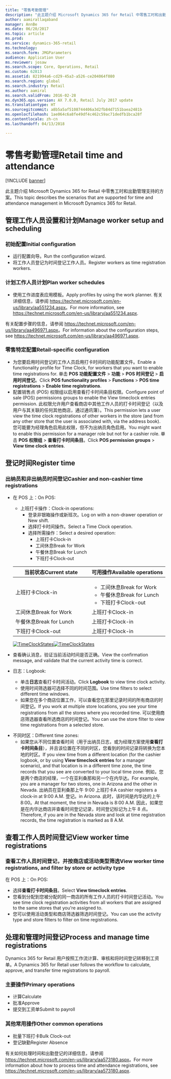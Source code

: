```yaml
---
title: "零售考勤管理"
description: "此主题介绍 Microsoft Dynamics 365 for Retail 中零售工时和出勤管理支持的方案。"
author: aamirallaqaband
manager: AnnBe
ms.date: 06/20/2017
ms.topic: article
ms.prod: 
ms.service: dynamics-365-retail
ms.technology: 
ms.search.form: JMGParameters
audience: Application User
ms.reviewer: josaw
ms.search.scope: Core, Operations, Retail
ms.custom: 62813
ms.assetid: 821994a6-cd29-45a3-a526-ce204064f080
ms.search.region: global
ms.search.industry: Retail
ms.author: aamiral
ms.search.validFrom: 2016-02-28
ms.dyn365.ops.version: AX 7.0.0, Retail July 2017 update
ms.translationtype: HT
ms.sourcegitcommit: a8b5a5af5108744406a3d2fb84d7151baea2481b
ms.openlocfilehash: 1ae064c6a8fe49df4c462c59ac71dedfb1bca28f
ms.contentlocale: zh-cn
ms.lasthandoff: 04/13/2018

---
```


# <a name="retail-time-and-attendance"></a><span data-ttu-id="06670-103">零售考勤管理</span><span class="sxs-lookup"><span data-stu-id="06670-103">Retail time and attendance</span></span>

[!INCLUDE [banner](includes/banner.md)]

<span data-ttu-id="06670-104">此主题介绍 Microsoft Dynamics 365 for Retail 中零售工时和出勤管理支持的方案。</span><span class="sxs-lookup"><span data-stu-id="06670-104">This topic describes the scenarios that are supported for time and attendance management in Microsoft Dynamics 365 for Retail.</span></span> 

<a name="manage-worker-setup-and-scheduling"></a><span data-ttu-id="06670-105">管理工作人员设置和计划</span><span class="sxs-lookup"><span data-stu-id="06670-105">Manage worker setup and scheduling</span></span>
----------------------------------

### <a name="initial-configuration"></a><span data-ttu-id="06670-106">初始配置</span><span class="sxs-lookup"><span data-stu-id="06670-106">Initial configuration</span></span>

-   <span data-ttu-id="06670-107">运行配置向导。</span><span class="sxs-lookup"><span data-stu-id="06670-107">Run the configuration wizard.</span></span>
-   <span data-ttu-id="06670-108">将工作人员登记为时间登记工作人员。</span><span class="sxs-lookup"><span data-stu-id="06670-108">Register workers as time registration workers.</span></span>

### <a name="plan-worker-schedules"></a><span data-ttu-id="06670-109">计划工作人员计划</span><span class="sxs-lookup"><span data-stu-id="06670-109">Plan worker schedules</span></span>

-   <span data-ttu-id="06670-110">使用工作进度表应用模板。</span><span class="sxs-lookup"><span data-stu-id="06670-110">Apply profiles by using the work planner.</span></span> <span data-ttu-id="06670-111">有关详细信息，请参阅 <https://technet.microsoft.com/en-us/library/aa551234.aspx>。</span><span class="sxs-lookup"><span data-stu-id="06670-111">For more information, see <https://technet.microsoft.com/en-us/library/aa551234.aspx>.</span></span>

<span data-ttu-id="06670-112">有关配置步骤的信息，请参阅 <https://technet.microsoft.com/en-us/library/aa496971.aspx>。</span><span class="sxs-lookup"><span data-stu-id="06670-112">For information about the configuration steps, see <https://technet.microsoft.com/en-us/library/aa496971.aspx>.</span></span>

### <a name="retail-specific-configuration"></a><span data-ttu-id="06670-113">零售特定配置</span><span class="sxs-lookup"><span data-stu-id="06670-113">Retail-specific configuration</span></span>

-   <span data-ttu-id="06670-114">为您要启用时间登记的工作人员启用打卡时间的功能配置文件。</span><span class="sxs-lookup"><span data-stu-id="06670-114">Enable a functionality profile for Time Clock, for workers that you want to enable time registrations for.</span></span> <span data-ttu-id="06670-115">单击 **POS 功能配置文件** &gt; **功能** &gt; **POS 时间登记** &gt; **启用时间登记**。</span><span class="sxs-lookup"><span data-stu-id="06670-115">Click **POS functionality profiles** &gt; **Functions** &gt; **POS time registrations** &gt; **Enable time registrations**.</span></span>
-   <span data-ttu-id="06670-116">配置销售点 (POS) 权限组以启用查看打卡时间条目权限。</span><span class="sxs-lookup"><span data-stu-id="06670-116">Configure point of sale (POS) permissions groups to enable the View timeclock entries permission.</span></span> <span data-ttu-id="06670-117">此权限允许用户查看商店中其他工作人员的打卡时间登记（以及用户与其关联的任何其他商店，通过通讯簿）。</span><span class="sxs-lookup"><span data-stu-id="06670-117">This permission lets a user view the time clock registrations of other workers in the store (and from any other store that the user is associated with, via the address book).</span></span> <span data-ttu-id="06670-118">您可能要为经理角色启用此权限，但不为出纳员角色启用。</span><span class="sxs-lookup"><span data-stu-id="06670-118">You might want to enable this permission for a manager role but not for a cashier role.</span></span> <span data-ttu-id="06670-119">单击 **POS 权限组** &gt; **查看打卡时间条目**。</span><span class="sxs-lookup"><span data-stu-id="06670-119">Click **POS permission groups** &gt; **View time clock entries**.</span></span>

## <a name="register-time"></a><span data-ttu-id="06670-120">登记时间</span><span class="sxs-lookup"><span data-stu-id="06670-120">Register time</span></span>
### <a name="cashier-and-non-cashier-time-registrations"></a><span data-ttu-id="06670-121">出纳员和非出纳员时间登记</span><span class="sxs-lookup"><span data-stu-id="06670-121">Cashier and non-cashier time registrations</span></span>

-   <span data-ttu-id="06670-122">在 POS 上：</span><span class="sxs-lookup"><span data-stu-id="06670-122">On POS:</span></span>
    -   <span data-ttu-id="06670-123">上班打卡操作：</span><span class="sxs-lookup"><span data-stu-id="06670-123">Clock-in operations:</span></span>
        -   <span data-ttu-id="06670-124">登录非银箱操作或新班次。</span><span class="sxs-lookup"><span data-stu-id="06670-124">Log on with a non-drawer operation or New shift.</span></span>
        -   <span data-ttu-id="06670-125">选择打卡时间操作。</span><span class="sxs-lookup"><span data-stu-id="06670-125">Select a Time Clock operation.</span></span>
        -   <span data-ttu-id="06670-126">选择所需操作：</span><span class="sxs-lookup"><span data-stu-id="06670-126">Select a desired operation:</span></span>
            -   <span data-ttu-id="06670-127">上班打卡</span><span class="sxs-lookup"><span data-stu-id="06670-127">Clock-in</span></span>
            -   <span data-ttu-id="06670-128">工间休息</span><span class="sxs-lookup"><span data-stu-id="06670-128">Break for Work</span></span>
            -   <span data-ttu-id="06670-129">午餐休息</span><span class="sxs-lookup"><span data-stu-id="06670-129">Break for Lunch</span></span>
            -   <span data-ttu-id="06670-130">下班打卡</span><span class="sxs-lookup"><span data-stu-id="06670-130">Clock-out</span></span>

    <table>
    <colgroup>
    <col width="50%" />
    <col width="50%" />
    </colgroup>
    <thead>
    <tr class="header">
    <th><span data-ttu-id="06670-131">当前状态</span><span class="sxs-lookup"><span data-stu-id="06670-131">Current state</span></span></th>
    <th><span data-ttu-id="06670-132">可用操作</span><span class="sxs-lookup"><span data-stu-id="06670-132">Available operations</span></span></th>
    </tr>
    </thead>
    <tbody>
    <tr class="odd">
    <td><span data-ttu-id="06670-133">上班打卡</span><span class="sxs-lookup"><span data-stu-id="06670-133">Clock-in</span></span></td>
    <td><ul>
    <li><span data-ttu-id="06670-134">工间休息</span><span class="sxs-lookup"><span data-stu-id="06670-134">Break for Work</span></span></li>
    <li><span data-ttu-id="06670-135">午餐休息</span><span class="sxs-lookup"><span data-stu-id="06670-135">Break for Lunch</span></span></li>
    <li><span data-ttu-id="06670-136">下班打卡</span><span class="sxs-lookup"><span data-stu-id="06670-136">Clock-out</span></span></li>
    </ul></td>
    </tr>
    <tr class="even">
    <td><span data-ttu-id="06670-137">工间休息</span><span class="sxs-lookup"><span data-stu-id="06670-137">Break for Work</span></span></td>
    <td><span data-ttu-id="06670-138">上班打卡</span><span class="sxs-lookup"><span data-stu-id="06670-138">Clock-in</span></span></td>
    </tr>
    <tr class="odd">
    <td><span data-ttu-id="06670-139">午餐休息</span><span class="sxs-lookup"><span data-stu-id="06670-139">Break for Lunch</span></span></td>
    <td><span data-ttu-id="06670-140">上班打卡</span><span class="sxs-lookup"><span data-stu-id="06670-140">Clock-in</span></span></td>
    </tr>
    <tr class="even">
    <td><span data-ttu-id="06670-141">下班打卡</span><span class="sxs-lookup"><span data-stu-id="06670-141">Clock-out</span></span></td>
    <td><span data-ttu-id="06670-142">上班打卡</span><span class="sxs-lookup"><span data-stu-id="06670-142">Clock-in</span></span></td>
    </tr>
    </tbody>
    </table>

    <span data-ttu-id="06670-143">[![TimeClockStates](./media/timeclockstates.png)](./media/timeclockstates.png)</span><span class="sxs-lookup"><span data-stu-id="06670-143">[![TimeClockStates](./media/timeclockstates.png)](./media/timeclockstates.png)</span></span>
-   <span data-ttu-id="06670-144">查看确认消息，验证当前活动时间是否正确。</span><span class="sxs-lookup"><span data-stu-id="06670-144">View the confirmation message, and validate that the current activity time is correct.</span></span>
-   <span data-ttu-id="06670-145">日志：</span><span class="sxs-lookup"><span data-stu-id="06670-145">Logbook:</span></span>
    -   <span data-ttu-id="06670-146">单击**日志**查看打卡时间活动。</span><span class="sxs-lookup"><span data-stu-id="06670-146">Click **Logbook** to view time clock activity.</span></span>
    -   <span data-ttu-id="06670-147">使用时间筛选器可选择不同的时间范围。</span><span class="sxs-lookup"><span data-stu-id="06670-147">Use time filters to select different time windows.</span></span>
    -   <span data-ttu-id="06670-148">如果您在多个商店位置工作，可以查看您在那里记录时间的所有商店的时间登记。</span><span class="sxs-lookup"><span data-stu-id="06670-148">If you work at multiple store locations, you see your time registrations from all the stores where you recorded time.</span></span> <span data-ttu-id="06670-149">可以使用商店筛选器查看所选商店的时间登记。</span><span class="sxs-lookup"><span data-stu-id="06670-149">You can use the store filter to view time registrations from a selected store.</span></span>

<!-- -->

-   <span data-ttu-id="06670-150">不同时区：</span><span class="sxs-lookup"><span data-stu-id="06670-150">Different time zones:</span></span>
    -   <span data-ttu-id="06670-151">如果您从不同位置查看时间（用于出纳员日志，或为经理方案使用**查看打卡时间条目**），并且该位置在不同的时区，您看到的时间记录将转换为您本地的时区。</span><span class="sxs-lookup"><span data-stu-id="06670-151">If you view time from a different location (for the cashier logbook, or by using **View timeclock entries** for a manager scenario), and that location is in a different time zone, the time records that you see are converted to your local time zone.</span></span> <span data-ttu-id="06670-152">例如，您是两个商店的经理，一个在亚利桑那和另一个在内华达。</span><span class="sxs-lookup"><span data-stu-id="06670-152">For example, you are a manager for two stores, one in Arizona and the other in Nevada.</span></span> <span data-ttu-id="06670-153">出纳员在亚利桑那上午 9:00 上班打卡</span><span class="sxs-lookup"><span data-stu-id="06670-153">A cashier registers a clock-in at 9:00 A.M.</span></span> <span data-ttu-id="06670-154">登记。</span><span class="sxs-lookup"><span data-stu-id="06670-154">in Arizona.</span></span> <span data-ttu-id="06670-155">此时，该时间是内华达的上午 8:00。</span><span class="sxs-lookup"><span data-stu-id="06670-155">At that moment, the time in Nevada is 8:00 A.M.</span></span> <span data-ttu-id="06670-156">因此，如果您是在内华达商店并查看时间登记记录，时间登记标记为上午 8 点。</span><span class="sxs-lookup"><span data-stu-id="06670-156">Therefore, if you are in the Nevada store and look at time registration records, the time registration is marked as 8 A.M.</span></span>

## <a name="view-worker-time-registrations"></a><span data-ttu-id="06670-157">查看工作人员时间登记</span><span class="sxs-lookup"><span data-stu-id="06670-157">View worker time registrations</span></span>
### <a name="view-worker-time-registrations-and-filter-by-store-or-activity-type"></a><span data-ttu-id="06670-158">查看工作人员时间登记，并按商店或活动类型筛选</span><span class="sxs-lookup"><span data-stu-id="06670-158">View worker time registrations, and filter by store or activity type</span></span>

<span data-ttu-id="06670-159">在 POS 上：</span><span class="sxs-lookup"><span data-stu-id="06670-159">On POS:</span></span>

-   <span data-ttu-id="06670-160">选择**查看打卡时间条目**。</span><span class="sxs-lookup"><span data-stu-id="06670-160">Select **View timeclock entries**.</span></span>
-   <span data-ttu-id="06670-161">您看到分配到您被分配的同一商店的所有工作人员的打卡时间登记活动。</span><span class="sxs-lookup"><span data-stu-id="06670-161">You see time clock registration activities from all workers that are assigned to the same stores that you're assigned to.</span></span>
-   <span data-ttu-id="06670-162">您可以使用活动类型和商店筛选器筛选时间登记。</span><span class="sxs-lookup"><span data-stu-id="06670-162">You can use the activity type and store filters to filter on time registrations.</span></span>

## <a name="process-and-manage-time-registrations"></a><span data-ttu-id="06670-163">处理和管理时间登记</span><span class="sxs-lookup"><span data-stu-id="06670-163">Process and manage time registrations</span></span>
<span data-ttu-id="06670-164">Dynamics 365 for Retail 用户按照工作流计算、审核和将时间登记转移到工资单。</span><span class="sxs-lookup"><span data-stu-id="06670-164">A Dynamics 365 for Retail user follows the workflow to calculate, approve, and transfer time registrations to payroll.</span></span>

### <a name="primary-operations"></a><span data-ttu-id="06670-165">主要操作</span><span class="sxs-lookup"><span data-stu-id="06670-165">Primary operations</span></span>

-   <span data-ttu-id="06670-166">计算</span><span class="sxs-lookup"><span data-stu-id="06670-166">Calculate</span></span>
-   <span data-ttu-id="06670-167">批准</span><span class="sxs-lookup"><span data-stu-id="06670-167">Approve</span></span>
-   <span data-ttu-id="06670-168">提交到工资单</span><span class="sxs-lookup"><span data-stu-id="06670-168">Submit to payroll</span></span>

### <a name="other-common-operations"></a><span data-ttu-id="06670-169">其他常用操作</span><span class="sxs-lookup"><span data-stu-id="06670-169">Other common operations</span></span>

-   <span data-ttu-id="06670-170">批量下班打卡</span><span class="sxs-lookup"><span data-stu-id="06670-170">Bulk Clock-out</span></span>
-   <span data-ttu-id="06670-171">登记缺勤</span><span class="sxs-lookup"><span data-stu-id="06670-171">Register Absence</span></span>

<span data-ttu-id="06670-172">有关如何处理时间和出勤登记的详细信息，请参阅 <https://technet.microsoft.com/en-us/library/aa573180.aspx>。</span><span class="sxs-lookup"><span data-stu-id="06670-172">For more information about how to process time and attendance registrations, see <https://technet.microsoft.com/en-us/library/aa573180.aspx>.</span></span>




